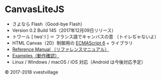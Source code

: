 # CanvasLiteJS

* さよなら Flash（​Good-bye Flash）
* Version 0.2 Build 145（2017年12月09日リリース）
* トワール [ twɑ'ːl ] ＝ フランス語でキャンバスの意 （トイレぢゃないよ）
* HTML Canvas（2D）制御用の [ECMAScript 6](https://github.com/vvestvillage/HelloWorld/blob/master/languages/ECMAScript6/ECMAScript6_reference.md) + ライブラリ
* [Reference Manual （リファレンスマニュアル）](https://github.com/vvestvillage/CanvasLiteJS/blob/master/doc/reference.md)
* [Examples（動作確認）](https://github.com/vvestvillage/CanvasLiteJS/tree/master/examples)
* Linux / Windows / macOS / iOS 対応（Android は今後対応予定）

© 2017-2018 vvestvillage